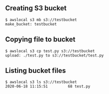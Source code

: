 ## Creating S3 bucket

```
$ awslocal s3 mb s3://testbucket
make_bucket: testbucket
```

## Copying file to bucket

```
$ awslocal s3 cp test.py s3://testbucket
upload: ./test.py to s3://testbucket/test.py                      
```

## Listing bucket files

```
$ awslocal s3 ls s3://testbucket
2020-06-18 11:15:51         68 test.py
```
